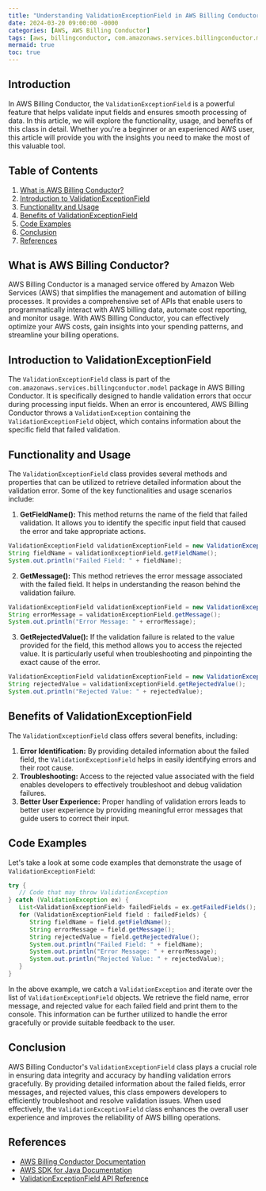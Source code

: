```yaml
---
title: "Understanding ValidationExceptionField in AWS Billing Conductor"
date: 2024-03-20 09:00:00 -0000
categories: [AWS, AWS Billing Conductor]
tags: [aws, billingconductor, com.amazonaws.services.billingconductor.model]
mermaid: true
toc: true
---
```



## Introduction
In AWS Billing Conductor, the `ValidationExceptionField` is a powerful feature that helps validate input fields and ensures smooth processing of data. In this article, we will explore the functionality, usage, and benefits of this class in detail. Whether you're a beginner or an experienced AWS user, this article will provide you with the insights you need to make the most of this valuable tool.

## Table of Contents
1. [What is AWS Billing Conductor?](#what-is-aws-billing-conductor)
2. [Introduction to ValidationExceptionField](#introduction-to-validationexceptionfield)
3. [Functionality and Usage](#functionality-and-usage)
4. [Benefits of ValidationExceptionField](#benefits-of-validationexceptionfield)
5. [Code Examples](#code-examples)
6. [Conclusion](#conclusion)
7. [References](#references)

## What is AWS Billing Conductor? <a name="what-is-aws-billing-conductor"></a>
AWS Billing Conductor is a managed service offered by Amazon Web Services (AWS) that simplifies the management and automation of billing processes. It provides a comprehensive set of APIs that enable users to programmatically interact with AWS billing data, automate cost reporting, and monitor usage. With AWS Billing Conductor, you can effectively optimize your AWS costs, gain insights into your spending patterns, and streamline your billing operations.

## Introduction to ValidationExceptionField <a name="introduction-to-validationexceptionfield"></a>
The `ValidationExceptionField` class is part of the `com.amazonaws.services.billingconductor.model` package in AWS Billing Conductor. It is specifically designed to handle validation errors that occur during processing input fields. When an error is encountered, AWS Billing Conductor throws a `ValidationException` containing the `ValidationExceptionField` object, which contains information about the specific field that failed validation.

## Functionality and Usage <a name="functionality-and-usage"></a>
The `ValidationExceptionField` class provides several methods and properties that can be utilized to retrieve detailed information about the validation error. Some of the key functionalities and usage scenarios include:

1. **GetFieldName():** This method returns the name of the field that failed validation. It allows you to identify the specific input field that caused the error and take appropriate actions.

```java
ValidationExceptionField validationExceptionField = new ValidationExceptionField();
String fieldName = validationExceptionField.getFieldName();
System.out.println("Failed Field: " + fieldName);
```

2. **GetMessage():** This method retrieves the error message associated with the failed field. It helps in understanding the reason behind the validation failure.

```java
ValidationExceptionField validationExceptionField = new ValidationExceptionField();
String errorMessage = validationExceptionField.getMessage();
System.out.println("Error Message: " + errorMessage);
```

3. **GetRejectedValue():** If the validation failure is related to the value provided for the field, this method allows you to access the rejected value. It is particularly useful when troubleshooting and pinpointing the exact cause of the error.

```java
ValidationExceptionField validationExceptionField = new ValidationExceptionField();
String rejectedValue = validationExceptionField.getRejectedValue();
System.out.println("Rejected Value: " + rejectedValue);
```

## Benefits of ValidationExceptionField <a name="benefits-of-validationexceptionfield"></a>
The `ValidationExceptionField` class offers several benefits, including:

1. **Error Identification:** By providing detailed information about the failed field, the `ValidationExceptionField` helps in easily identifying errors and their root cause.
2. **Troubleshooting:** Access to the rejected value associated with the field enables developers to effectively troubleshoot and debug validation failures.
3. **Better User Experience:** Proper handling of validation errors leads to better user experience by providing meaningful error messages that guide users to correct their input.

## Code Examples <a name="code-examples"></a>
Let's take a look at some code examples that demonstrate the usage of `ValidationExceptionField`:

```java
try {
   // Code that may throw ValidationException
} catch (ValidationException ex) {
   List<ValidationExceptionField> failedFields = ex.getFailedFields();
   for (ValidationExceptionField field : failedFields) {
      String fieldName = field.getFieldName();
      String errorMessage = field.getMessage();
      String rejectedValue = field.getRejectedValue();
      System.out.println("Failed Field: " + fieldName);
      System.out.println("Error Message: " + errorMessage);
      System.out.println("Rejected Value: " + rejectedValue);
   }
}
```

In the above example, we catch a `ValidationException` and iterate over the list of `ValidationExceptionField` objects. We retrieve the field name, error message, and rejected value for each failed field and print them to the console. This information can be further utilized to handle the error gracefully or provide suitable feedback to the user.

## Conclusion <a name="conclusion"></a>
AWS Billing Conductor's `ValidationExceptionField` class plays a crucial role in ensuring data integrity and accuracy by handling validation errors gracefully. By providing detailed information about the failed fields, error messages, and rejected values, this class empowers developers to efficiently troubleshoot and resolve validation issues. When used effectively, the `ValidationExceptionField` class enhances the overall user experience and improves the reliability of AWS billing operations.

## References <a name="references"></a>
- [AWS Billing Conductor Documentation](https://docs.aws.amazon.com/billing-conductor/latest/dg/what-is-billing-conductor.html)
- [AWS SDK for Java Documentation](https://docs.aws.amazon.com/sdk-for-java/index.html)
- [ValidationExceptionField API Reference](https://docs.aws.amazon.com/AWSJavaSDK/latest/javadoc/com/amazonaws/services/billingconductor/model/ValidationExceptionField.html)
